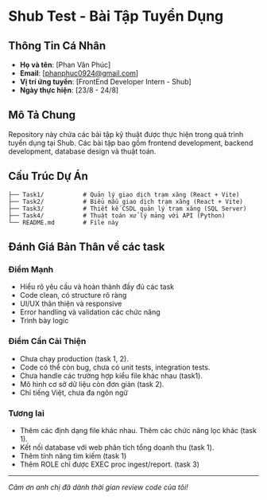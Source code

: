 # Shub Test - Bài Tập Tuyển Dụng

## Thông Tin Cá Nhân

- **Họ và tên**: [Phan Văn Phúc]
- **Email**: [phanphuc0924@gmail.com]
- **Vị trí ứng tuyển**: [FrontEnd Developer Intern - Shub]
- **Ngày thực hiện**: [23/8 - 24/8]

## Mô Tả Chung

Repository này chứa các bài tập kỹ thuật được thực hiện trong quá trình tuyển dụng tại Shub. Các bài tập bao gồm frontend development, backend development, database design và thuật toán.

## Cấu Trúc Dự Án

```
├── Task1/           # Quản lý giao dịch trạm xăng (React + Vite)
├── Task2/           # Biểu mẫu giao dịch trạm xăng (React + Vite)
├── Task3/           # Thiết kế CSDL quản lý trạm xăng (SQL Server)
├── Task4/           # Thuật toán xử lý mảng với API (Python)
└── README.md        # File này
```

## Đánh Giá Bản Thân về các task

### Điểm Mạnh

- Hiểu rõ yêu cầu và hoàn thành đầy đủ các task
- Code clean, có structure rõ ràng
- UI/UX thân thiện và responsive
- Error handling và validation các chức năng
- Trình bày logic

### Điểm Cần Cải Thiện

- Chưa chạy production (task 1, 2).
- Code có thể còn bug, chưa có unit tests, integration tests.
- Chưa handle các trường hợp kiểu file khác nhau (task1).
- Mô hình cơ sở dữ liệu còn đơn giản (task 2).
- Chỉ tiếng Việt, chưa đa ngôn ngữ

### Tương lai

- Thêm các định dạng file khác nhau. Thêm các chức năng lọc khác (task 1).
- Kết nối database với web phân tích tổng doanh thu (task 1).
- Thêm tính năng tìm kiếm (task 1)
- Thêm ROLE chỉ được EXEC proc ingest/report. (task 3)

---

_Cảm ơn anh chị đã dành thời gian review code của tôi!_
